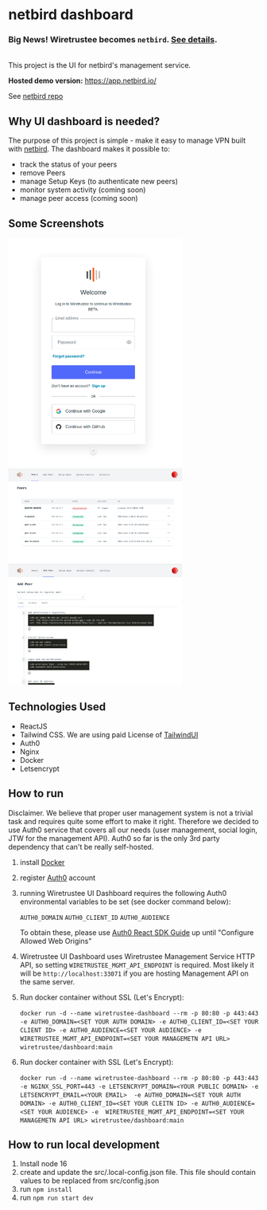 # netbird dashboard

### Big News! Wiretrustee becomes `netbird`. [See details](https://blog.wiretrustee.com).
\
This project is the UI for netbird's management service. 

**Hosted demo version:** https://app.netbird.io/

See [netbird repo](https://github.com/netbirdio/netbird)

## Why UI dashboard is needed?

The purpose of this project is simple - make it easy to manage VPN built with [netbird](https://github.com/netbirdio/netbird).
The dashboard makes it possible to:
- track the status of your peers
- remove Peers
- manage Setup Keys (to authenticate new peers)
- monitor system activity (coming soon)
- manage peer access (coming soon)

## Some Screenshots
<img src="./media/auth.png" alt="auth" width="350"/>
<img src="./media/peers.png" alt="peers" width="350"/>
<img src="./media/add-peer.png" alt="add-peer" width="350"/>


## Technologies Used

- ReactJS
- Tailwind CSS. We are using paid License of [TailwindUI](https://tailwindui.com/)
- Auth0
- Nginx 
- Docker
- Letsencrypt

## How to run
Disclaimer. We believe that proper user management system is not a trivial task and requires quite some effort to make it right. Therefore we decided to
use Auth0 service that covers all our needs (user management, social login, JTW for the management API).
Auth0 so far is the only 3rd party dependency that can't be really self-hosted.

1. install [Docker](https://docs.docker.com/get-docker/)
2. register [Auth0](https://auth0.com/) account
3. running Wiretrustee UI Dashboard requires the following Auth0 environmental variables to be set (see docker command below): 

      ```AUTH0_DOMAIN``` ```AUTH0_CLIENT_ID``` ```AUTH0_AUDIENCE```
      
      To obtain these, please use [Auth0 React SDK Guide](https://auth0.com/docs/quickstart/spa/react/01-login#configure-auth0) up until "Configure Allowed Web Origins"

4. Wiretrustee UI Dashboard uses Wiretrustee Management Service HTTP API, so setting ```WIRETRUSTEE_MGMT_API_ENDPOINT``` is required. Most likely it will be ```http://localhost:33071``` if you are hosting Management API on the same server.
5. Run docker container without SSL (Let's Encrypt):
   
   ```docker run -d --name wiretrustee-dashboard --rm -p 80:80 -p 443:443  -e AUTH0_DOMAIN=<SET YOUR AUTH DOMAIN> -e AUTH0_CLIENT_ID=<SET YOUR CLIENT ID> -e AUTH0_AUDIENCE=<SET YOUR AUDIENCE> -e  WIRETRUSTEE_MGMT_API_ENDPOINT=<SET YOUR MANAGEMETN API URL> wiretrustee/dashboard:main```
6. Run docker container with SSL (Let's Encrypt):
   
   ```docker run -d --name wiretrustee-dashboard --rm -p 80:80 -p 443:443 -e NGINX_SSL_PORT=443 -e LETSENCRYPT_DOMAIN=<YOUR PUBLIC DOMAIN> -e LETSENCRYPT_EMAIL=<YOUR EMAIL>  -e AUTH0_DOMAIN=<SET YOUR AUTH DOMAIN> -e AUTH0_CLIENT_ID=<SET YOUR CLEITN ID> -e AUTH0_AUDIENCE=<SET YOUR AUDIENCE> -e  WIRETRUSTEE_MGMT_API_ENDPOINT=<SET YOUR MANAGEMETN API URL> wiretrustee/dashboard:main```

## How to run local development
1. Install node 16
2. create and update the src/.local-config.json file. This file should contain values to be replaced from src/config.json
3. run `npm install`
4. run `npm run start dev`